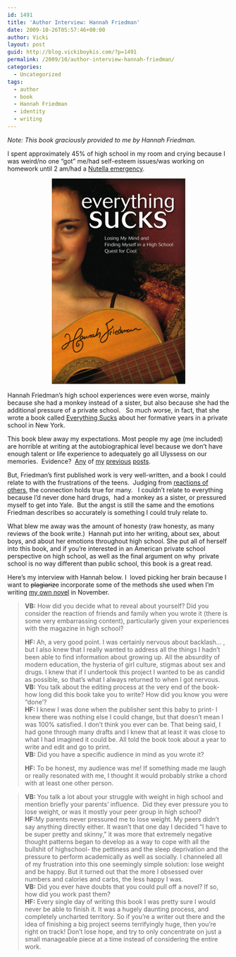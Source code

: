 ```yaml
---
id: 1491
title: 'Author Interview: Hannah Friedman'
date: 2009-10-26T05:57:46+00:00
author: Vicki
layout: post
guid: http://blog.vickiboykis.com/?p=1491
permalink: /2009/10/author-interview-hannah-friedman/
categories:
  - Uncategorized
tags:
  - author
  - book
  - Hannah Friedman
  - identity
  - writing
---
```

_Note: This book graciously provided to me by Hannah Friedman._ 

I spent approximately 45% of high school in my room and crying because I was weird/no one &#8220;got&#8221; me/had self-esteem issues/was working on homework until 2 am/had a [Nutella emergency](http://blog.vickiboykis.com/2009/05/27/one-of-these-nutellas-is-not-like-the-other/).

<p style="text-align: center;">
  <a href="https://raw.githubusercontent.com/veekaybee/wlb/gh-pages/assets/images/2009/10/everything-sucks.jpg"><img class="aligncenter size-full wp-image-1493" title="everything-sucks" src="https://raw.githubusercontent.com/veekaybee/wlb/gh-pages/assets/images/2009/10/everything-sucks.jpg" alt="everything-sucks" width="303" height="466" /></a>
</p>

Hannah Friedman&#8217;s high school experiences were even worse, mainly because she had a monkey instead of a sister, but also because she had the additional pressure of a private school.   So much worse, in fact, that she wrote a book called [Everything Sucks](http://www.amazon.com/Everything-Sucks-Losing-Finding-Myself/dp/0757307752) about her formative years in a private school in New York.

This book blew away my expectations. Most people my age (me included) are horrible at writing at the autobiographical level because we don&#8217;t have enough talent or life experience to adequately go all Ulyssess on our memories.  Evidence?  [Any](http://blog.vickiboykis.com/2009/09/20/on-being-batman-as-a-girl/) of [my](http://blog.vickiboykis.com/2009/09/16/gods-is-straight-up-messing-with-me/) [previous](http://blog.vickiboykis.com/2009/09/30/my-unborn-children-are-annoying-me/) [posts](http://blog.vickiboykis.com/2009/01/30/crying-unabashedly-during-disney-movies/).

But, Friedman&#8217;s first published work is very well-written, and a book I could relate to with the frustrations of the teens.  Judging from [reactions of others](http://booktumbling.wordpress.com/2009/09/22/everything-sucks-review/), the connection holds true for many.   I couldn&#8217;t relate to everything because I&#8217;d never done hard drugs,  had a monkey as a sister, or pressured myself to get into Yale.  But the angst is still the same and the emotions Friedman describes so accurately is something I could truly relate to.

What blew me away was the amount of honesty (raw honesty, as many reviews of the book write.)  Hannah put into her writing, about sex, about boys, and about her emotions throughout high school. She put all of herself into this book, and if you&#8217;re interested in an American private school perspective on high school, as well as the final argument on why  private school is no way different than public school, this book is a great read.

Here&#8217;s my interview with Hannah below. I  loved picking her brain because I want to <span style="text-decoration: line-through;">plagiarize</span> incorporate some of the methods she used when I&#8217;m writing [my own novel](http://blog.vickiboykis.com/2009/10/11/my-unborn-novel-is-annoying-me-nanowrimo/) in November.

> **VB:** How did you decide what to reveal about yourself? Did you consider the reaction of friends and family when you wrote it (there is some very embarrassing content), particularly given your experiences with the magazine in high school?
> 
> <div>
>   <strong>HF: </strong>Ah, a very good point. I was certainly nervous about backlash&#8230; , but I also knew that I really wanted to address all the things I hadn&#8217;t been able to find information about growing up. All the absurdity of modern education, the hysteria of girl culture, stigmas about sex and drugs. I knew that if I undertook this project I wanted to be as candid as possible, so that&#8217;s what I always returned to when I got nervous.
> </div>
> 
> <div>
>
> </div>
> 
> <div>
>   <strong>VB:</strong> You talk about the editing process at the very end of the book-how long did this book take you to write? How did you know you were &#8220;done&#8217;?
> </div>
> 
> <div>
>   <strong>HF: </strong>I knew I was done when the publisher sent this baby to print- I knew there was nothing else I could change, but that doesn&#8217;t mean I was 100% satisfied. I don&#8217;t think you ever can be. That being said, I had gone through many drafts and I knew that at least it was close to what I had imagined it could be. All told the book took about a year to write and edit and go to print.
> </div>
> 
> <div>
>   <strong>VB:</strong> Did you have a specific audience in mind as you wrote it?</p> 
>   
>   <div>
>     <strong>HF:</strong> To be honest, my audience was me! If something made me laugh or really resonated with me, I thought it would probably strike a chord with at least one other person.
>   </div>
> </div></blockquote> 
> 
> > <div>
> >   <strong>VB: </strong>You talk a lot about your struggle with weight in high school and mention briefly your parents&#8217; influence.  Did they ever pressure you to lose weight, or was it mostly your peer group in high school?
> > </div>
> > 
> > <div>
> >   <strong>HF:</strong>My parents never pressured me to lose weight. My peers didn&#8217;t say anything directly either. It wasn&#8217;t that one day I decided &#8220;I have to be super pretty and skinny,&#8221; it was more that extremely negative thought patterns began to develop as a way to cope with all the bullshit of highschool- the pettiness and the sleep deprivation and the pressure to perform academically as well as socially. I channeled all of my frustration into this one seemingly simple solution: lose weight and be happy. But it turned out that the more I obsessed over numbers and calories and carbs, the less happy I was.
> > </div>
> > 
> > <div>
> >   <strong>VB:</strong> Did you ever have doubts that you could pull off a novel? If so, how did you work past them?<strong> </strong>
> > </div>
> > 
> > <div>
> >   <strong>HF:</strong> Every single day of writing this book I was pretty sure I would never be able to finish it. It was a hugely daunting process, and completely uncharted territory. So if you&#8217;re a writer out there and the idea of finishing a big project seems terrifyingly huge, then you&#8217;re right on track! Don&#8217;t lose hope, and try to only concentrate on just a small manageable piece at a time instead of considering the entire work.
> > </div></blockquote> 
> > 
> >